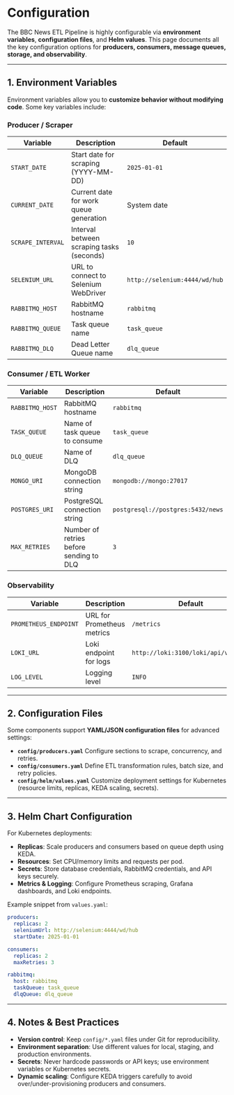 # Configuration

The BBC News ETL Pipeline is highly configurable via **environment variables**, **configuration files**, and **Helm values**. This page documents all the key configuration options for **producers, consumers, message queues, storage, and observability**.

---

## 1. Environment Variables

Environment variables allow you to **customize behavior without modifying code**. Some key variables include:

### Producer / Scraper

| Variable          | Description                               | Default                       |
| ----------------- | ----------------------------------------- | ----------------------------- |
| `START_DATE`      | Start date for scraping (YYYY-MM-DD)      | `2025-01-01`                  |
| `CURRENT_DATE`    | Current date for work queue generation    | System date                   |
| `SCRAPE_INTERVAL` | Interval between scraping tasks (seconds) | `10`                          |
| `SELENIUM_URL`    | URL to connect to Selenium WebDriver      | `http://selenium:4444/wd/hub` |
| `RABBITMQ_HOST`   | RabbitMQ hostname                         | `rabbitmq`                    |
| `RABBITMQ_QUEUE`  | Task queue name                           | `task_queue`                  |
| `RABBITMQ_DLQ`    | Dead Letter Queue name                    | `dlq_queue`                   |

### Consumer / ETL Worker

| Variable        | Description                             | Default                           |
| --------------- | --------------------------------------- | --------------------------------- |
| `RABBITMQ_HOST` | RabbitMQ hostname                       | `rabbitmq`                        |
| `TASK_QUEUE`    | Name of task queue to consume           | `task_queue`                      |
| `DLQ_QUEUE`     | Name of DLQ                             | `dlq_queue`                       |
| `MONGO_URI`     | MongoDB connection string               | `mongodb://mongo:27017`           |
| `POSTGRES_URI`  | PostgreSQL connection string            | `postgresql://postgres:5432/news` |
| `MAX_RETRIES`   | Number of retries before sending to DLQ | `3`                               |

### Observability

| Variable              | Description                | Default                             |
| --------------------- | -------------------------- | ----------------------------------- |
| `PROMETHEUS_ENDPOINT` | URL for Prometheus metrics | `/metrics`                          |
| `LOKI_URL`            | Loki endpoint for logs     | `http://loki:3100/loki/api/v1/push` |
| `LOG_LEVEL`           | Logging level              | `INFO`                              |

---

## 2. Configuration Files

Some components support **YAML/JSON configuration files** for advanced settings:

* **`config/producers.yaml`**
  Configure sections to scrape, concurrency, and retries.
* **`config/consumers.yaml`**
  Define ETL transformation rules, batch size, and retry policies.
* **`config/helm/values.yaml`**
  Customize deployment settings for Kubernetes (resource limits, replicas, KEDA scaling, secrets).

---

## 3. Helm Chart Configuration

For Kubernetes deployments:

* **Replicas**: Scale producers and consumers based on queue depth using KEDA.
* **Resources**: Set CPU/memory limits and requests per pod.
* **Secrets**: Store database credentials, RabbitMQ credentials, and API keys securely.
* **Metrics & Logging**: Configure Prometheus scraping, Grafana dashboards, and Loki endpoints.

Example snippet from `values.yaml`:

```yaml
producers:
  replicas: 2
  seleniumUrl: http://selenium:4444/wd/hub
  startDate: 2025-01-01

consumers:
  replicas: 2
  maxRetries: 3

rabbitmq:
  host: rabbitmq
  taskQueue: task_queue
  dlqQueue: dlq_queue
```

---

## 4. Notes & Best Practices

* **Version control**: Keep `config/*.yaml` files under Git for reproducibility.
* **Environment separation**: Use different values for local, staging, and production environments.
* **Secrets**: Never hardcode passwords or API keys; use environment variables or Kubernetes secrets.
* **Dynamic scaling**: Configure KEDA triggers carefully to avoid over/under-provisioning producers and consumers.
